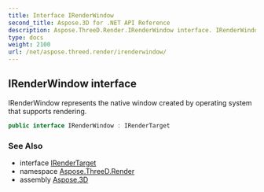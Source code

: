 ```yaml
---
title: Interface IRenderWindow
second_title: Aspose.3D for .NET API Reference
description: Aspose.ThreeD.Render.IRenderWindow interface. IRenderWindow represents the native window created by operating system that supports rendering
type: docs
weight: 2100
url: /net/aspose.threed.render/irenderwindow/
---
```

## IRenderWindow interface

IRenderWindow represents the native window created by operating system that supports rendering.

```csharp
public interface IRenderWindow : IRenderTarget
```

### See Also

* interface [IRenderTarget](../irendertarget/)
* namespace [Aspose.ThreeD.Render](../../aspose.threed.render/)
* assembly [Aspose.3D](../../)


